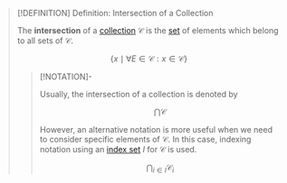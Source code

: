 >[!DEFINITION] Definition: Intersection of a Collection
>
>The **intersection** of a [collection](Collection.md) $\mathcal{C}$ is the [set](../Set.md) of elements which belong to all sets of $\mathcal{C}$.
>
>$$\{x \mid \forall E \in \mathcal{C}:  x \in \mathcal{C}\}$$
>
>>[!NOTATION]-
>>
>>Usually, the intersection of a collection is denoted by
>>
>>$$\bigcap \mathcal{C}$$
>>
>>However, an alternative notation is more useful when we need to consider specific elements of $\mathcal{C}$. In this case, indexing notation using an [index set](../Indexing/Index%20Set.md) $I$ for $\mathcal{C}$ is used.
>>
>>$$\bigcap_{i \in I} \mathcal{C}_i$$
>>
>
